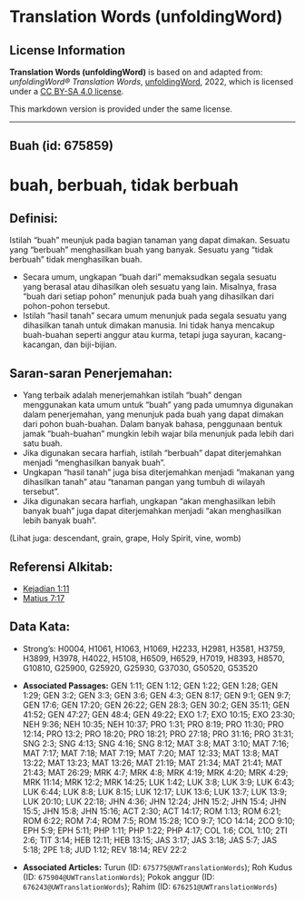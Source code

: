 # Translation Words (unfoldingWord)

## License Information

**Translation Words (unfoldingWord)** is based on and adapted from: _unfoldingWord® Translation Words_, [unfoldingWord](https://unfoldingword.org/utw), 2022, which is licensed under a [CC BY-SA 4.0 license](https://creativecommons.org/licenses/by-sa/4.0/legalcode.en).

This markdown version is provided under the same license.



--------------------------------

## Buah (id: 675859)

buah, berbuah, tidak berbuah
============================

Definisi:
---------

Istilah “buah” meunjuk pada bagian tanaman yang dapat dimakan. Sesuatu yang “berbuah” menghasilkan buah yang banyak. Sesuatu yang “tidak berbuah” tidak menghasilkan buah.

* Secara umum, ungkapan “buah dari” memaksudkan segala sesuatu yang berasal atau dihasilkan oleh sesuatu yang lain. Misalnya, frasa “buah dari setiap pohon” menunjuk pada buah yang dihasilkan dari pohon\-pohon tersebut.
* Istilah ”hasil tanah” secara umum menunjuk pada segala sesuatu yang dihasilkan tanah untuk dimakan manusia. Ini tidak hanya mencakup buah\-buahan seperti anggur atau kurma, tetapi juga sayuran, kacang\-kacangan, dan biji\-bijian.

Saran\-saran Penerjemahan:
--------------------------

* Yang terbaik adalah menerjemahkan istilah “buah” dengan menggunakan kata umum untuk “buah” yang pada umumnya digunakan dalam penerjemahan, yang menunjuk pada buah yang dapat dimakan dari pohon buah\-buahan. Dalam banyak bahasa, penggunaan bentuk jamak “buah\-buahan” mungkin lebih wajar bila menunjuk pada lebih dari satu buah.
* Jika digunakan secara harfiah, istilah “berbuah” dapat diterjemahkan menjadi “menghasilkan banyak buah”.
* Ungkapan “hasil tanah” juga bisa diterjemahkan menjadi “makanan yang dihasilkan tanah” atau “tanaman pangan yang tumbuh di wilayah tersebut”.
* Jika digunakan secara harfiah, ungkapan “akan menghasilkan lebih banyak buah” juga dapat diterjemahkan menjadi “akan menghasilkan lebih banyak buah”.

(Lihat juga: descendant, grain, grape, Holy Spirit, vine, womb)

Referensi Alkitab:
------------------

* [Kejadian 1:11](https://ref.ly/Gen1:11)
* [Matius 7:17](https://ref.ly/Matt7:17)

Data Kata:
----------

* Strong’s: H0004, H1061, H1063, H1069, H2233, H2981, H3581, H3759, H3899, H3978, H4022, H5108, H6509, H6529, H7019, H8393, H8570, G10810, G25900, G25920, G25930, G37030, G50520, G53520

* **Associated Passages:** GEN 1:11; GEN 1:12; GEN 1:22; GEN 1:28; GEN 1:29; GEN 3:2; GEN 3:3; GEN 3:6; GEN 4:3; GEN 8:17; GEN 9:1; GEN 9:7; GEN 17:6; GEN 17:20; GEN 26:22; GEN 28:3; GEN 30:2; GEN 35:11; GEN 41:52; GEN 47:27; GEN 48:4; GEN 49:22; EXO 1:7; EXO 10:15; EXO 23:30; NEH 9:36; NEH 10:35; NEH 10:37; PRO 1:31; PRO 8:19; PRO 11:30; PRO 12:14; PRO 13:2; PRO 18:20; PRO 18:21; PRO 27:18; PRO 31:16; PRO 31:31; SNG 2:3; SNG 4:13; SNG 4:16; SNG 8:12; MAT 3:8; MAT 3:10; MAT 7:16; MAT 7:17; MAT 7:18; MAT 7:19; MAT 7:20; MAT 12:33; MAT 13:8; MAT 13:22; MAT 13:23; MAT 13:26; MAT 21:19; MAT 21:34; MAT 21:41; MAT 21:43; MAT 26:29; MRK 4:7; MRK 4:8; MRK 4:19; MRK 4:20; MRK 4:29; MRK 11:14; MRK 12:2; MRK 14:25; LUK 1:42; LUK 3:8; LUK 3:9; LUK 6:43; LUK 6:44; LUK 8:8; LUK 8:15; LUK 12:17; LUK 13:6; LUK 13:7; LUK 13:9; LUK 20:10; LUK 22:18; JHN 4:36; JHN 12:24; JHN 15:2; JHN 15:4; JHN 15:5; JHN 15:8; JHN 15:16; ACT 2:30; ACT 14:17; ROM 1:13; ROM 6:21; ROM 6:22; ROM 7:4; ROM 7:5; ROM 15:28; 1CO 9:7; 1CO 14:14; 2CO 9:10; EPH 5:9; EPH 5:11; PHP 1:11; PHP 1:22; PHP 4:17; COL 1:6; COL 1:10; 2TI 2:6; TIT 3:14; HEB 12:11; HEB 13:15; JAS 3:17; JAS 3:18; JAS 5:7; JAS 5:18; 2PE 1:8; JUD 1:12; REV 18:14; REV 22:2
* **Associated Articles:** Turun (ID: `675775@UWTranslationWords`); Roh Kudus (ID: `675904@UWTranslationWords`); Pokok anggur (ID: `676243@UWTranslationWords`); Rahim (ID: `676251@UWTranslationWords`)

